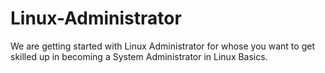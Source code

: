 # Linux-Administrator
We are getting started with Linux Administrator for whose you want to get skilled up in becoming a System Administrator in Linux Basics.

